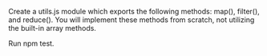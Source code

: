 Create a utils.js module which exports the following methods: map(), filter(), and reduce(). You will implement these methods from scratch, not utilizing the built-in array methods.

Run npm test.
